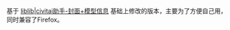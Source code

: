 基于 [liblib|civitai助手-封面+模型信息](https://greasyfork.org/zh-CN/scripts/508360-liblib-civitai%E5%8A%A9%E6%89%8B-%E5%B0%81%E9%9D%A2-%E6%A8%A1%E5%9E%8B%E4%BF%A1%E6%81%AF) 基础上修改的版本，主要为了方便自己用，同时兼容了Firefox。